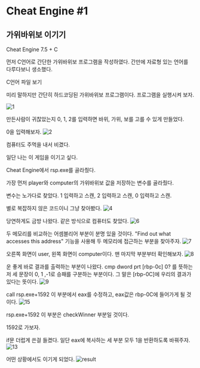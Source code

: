 # Cheat Engine #1
## 가위바위보 이기기

Cheat Engine 7.5 + C

먼저 C언어로 간단한 가위바위보 프로그램을 작성하였다.
간만에 자료형 있는 언어를 다루다보니 생소했다.

C언어 파일 보기

미리 말하지만 간단히 하드코딩된 가위바위보 프로그램이다.
프로그램을 실행시켜 보자.

![1](./iamge/1.png)

만든사람이 귀찮았는지 0, 1, 2를 입력하면 바위, 가위, 보를 고를 수 있게 만들었다.

0을 입력해보자.
![2](./iamge/2.png)

컴퓨터도 주먹을 내서 비겼다.

일단 나는 이 게임을 이기고 싶다.

Cheat Engine에서 rsp.exe를 골라줬다.

가장 먼저 player와 computer의 가위바위보 값을 저장하는 변수를 골라줬다.

변수는 노가다로 찾았다. 1 입력하고 스캔, 2 입력하고 스캔, 0 입력하고 스캔.

별로 복잡하지 않은 코드이니 그냥 찾아봤다.
![4](./iamge/4.png)

당연하게도 금방 나왔다. 같은 방식으로 컴퓨터도 찾았다.
![6](./iamge/6.png)

두 메모리를 비교하는 어셈블리어 부분이 분명 있을 것이다. "Find out what accesses this address" 기능을 사용해 두 메모리에 접근하는 부분을 찾아주자.
![7](./iamge/7.png)

오른쪽 화면이 user, 왼쪽 화면이 computer이다. 맨 마지막 부분부터 확인해보자.
![8](./iamge/8.png)

운 좋게 바로 결과를 출력하는 부분이 나왔다. cmp dword prt \[rbp-0c\] 0? 를 뜻하는 저 세 문장이 0, 1 ,-1로 승패를 구분하는 부분이다. 그 말은 \[rbp-0C\]에 우리의 결과가 있다는 뜻이다.
![9](./iamge/9.png)

call rsp.exe+1592 이 부분에서 eax를 수정하고, eax값은 rbp-0C에 들어가게 될 것이다.
![15](./iamge/15.png)

rsp.exe+1592 이 부분은 checkWinner 부분일 것이다.

1592로 가보자.

if문 더럽게 쓴걸 들켰다. 일단 eax에 복사하는 세 부분 모두 1을 반환하도록 바꿔주자.
![13](./iamge/13.png)


어떤 상황에서도 이기게 되었다.
![result](./iamge/result.png)